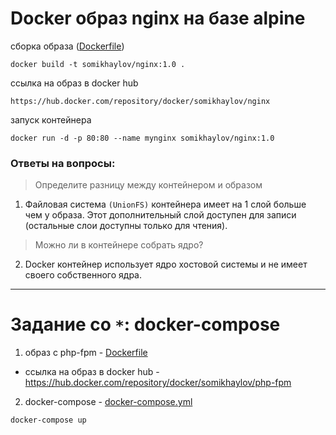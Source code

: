 # **Docker образ nginx на базе alpine**
cборка образа ([Dockerfile](nginx/Dockerfile))
```
docker build -t somikhaylov/nginx:1.0 .
```
ссылка на образ в docker hub
```
https://hub.docker.com/repository/docker/somikhaylov/nginx
```
запуск контейнера
```
docker run -d -p 80:80 --name mynginx somikhaylov/nginx:1.0
```
### Ответы на вопросы:
> Определите разницу между контейнером и образом
1. Файловая система `(UnionFS)` контейнера имеет на 1 слой больше чем у образа. Этот дополнительный слой доступен для записи (остальные слои доступны только для чтения). 


> Можно ли в контейнере собрать ядро?

2. Docker контейнер использует ядро хостовой системы и не имеет своего собственного ядра.
---
# **Задание со `*`: docker-compose**
1. образ c php-fpm - [Dockerfile](php-fpm/Dockerfile)
- ссылка на образ в docker hub - https://hub.docker.com/repository/docker/somikhaylov/php-fpm
2. docker-compose - [docker-compose.yml](./docker-compose.yml)
```
docker-compose up
```
